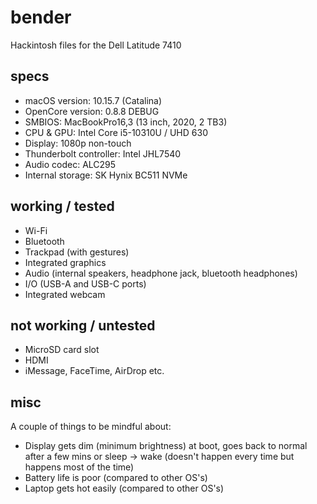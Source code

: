 # bender
Hackintosh files for the Dell Latitude 7410

## specs
- macOS version: 10.15.7 (Catalina)
- OpenCore version: 0.8.8 DEBUG
- SMBIOS: MacBookPro16,3 (13 inch, 2020, 2 TB3)
- CPU & GPU: Intel Core i5-10310U / UHD 630
- Display: 1080p non-touch
- Thunderbolt controller: Intel JHL7540
- Audio codec: ALC295
- Internal storage: SK Hynix BC511 NVMe

## working / tested
- Wi-Fi
- Bluetooth
- Trackpad (with gestures)
- Integrated graphics
- Audio (internal speakers, headphone jack, bluetooth headphones)
- I/O (USB-A and USB-C ports)
- Integrated webcam

## not working / untested
- MicroSD card slot
- HDMI
- iMessage, FaceTime, AirDrop etc.

## misc
A couple of things to be mindful about:
- Display gets dim (minimum brightness) at boot, goes back to normal after a few mins or sleep -> wake (doesn't happen every time but happens most of the time)
- Battery life is poor (compared to other OS's)
- Laptop gets hot easily (compared to other OS's)
